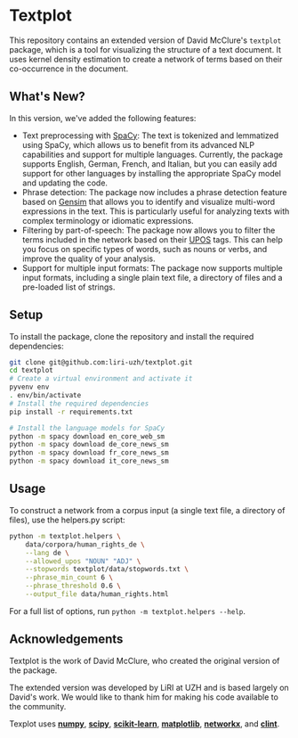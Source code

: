 # Textplot

This repository contains an extended version of David McClure's `textplot` package, which is a tool for visualizing the structure of a text document. It uses kernel density estimation to create a network of terms based on their co-occurrence in the document.

## What's New?

In this version, we've added the following features:

- Text preprocessing with [SpaCy](https://spacy.io/): The text is tokenized and lemmatized using SpaCy, which allows us to benefit from its advanced NLP capabilities and support for multiple languages. Currently, the package supports English, German, French, and Italian, but you can easily add support for other languages by installing the appropriate SpaCy model and updating the code.
- Phrase detection: The package now includes a phrase detection feature based on [Gensim](https://radimrehurek.com/gensim/models/phrases.html) that allows you to identify and visualize multi-word expressions in the text. This is particularly useful for analyzing texts with complex terminology or idiomatic expressions.
- Filtering by part-of-speech: The package now allows you to filter the terms included in the network based on their [UPOS](https://universaldependencies.org/u/pos/) tags. This can help you focus on specific types of words, such as nouns or verbs, and improve the quality of your analysis.
- Support for multiple input formats: The package now supports multiple input formats, including a single plain text file, a directory of files and a pre-loaded list of strings.

## Setup

To install the package, clone the repository and install the required dependencies:

```bash
git clone git@github.com:liri-uzh/textplot.git
cd textplot
# Create a virtual environment and activate it
pyvenv env
. env/bin/activate
# Install the required dependencies
pip install -r requirements.txt

# Install the language models for SpaCy
python -m spacy download en_core_web_sm
python -m spacy download de_core_news_sm
python -m spacy download fr_core_news_sm
python -m spacy download it_core_news_sm
```

## Usage

To construct a network from a corpus input (a single text file, a directory of files), use the helpers.py script:

```bash
python -m textplot.helpers \
    data/corpora/human_rights_de \
    --lang de \
    --allowed_upos "NOUN" "ADJ" \
    --stopwords textplot/data/stopwords.txt \
    --phrase_min_count 6 \
    --phrase_threshold 0.6 \
    --output_file data/human_rights.html
```

For a full list of options, run `python -m textplot.helpers --help`.

## Acknowledgements

Textplot is the work of David McClure, who created the original version of the package. 

The extended version was developed by LiRI at UZH and is based largely on David's work. We would like to thank him for making his code available to the community.

Texplot uses **[numpy](http://www.numpy.org)**, **[scipy](http://www.scipy.org)**, **[scikit-learn](http://scikit-learn.org)**, **[matplotlib](http://matplotlib.org)**, **[networkx](http://networkx.github.io)**, and **[clint](https://github.com/kennethreitz/clint)**.
